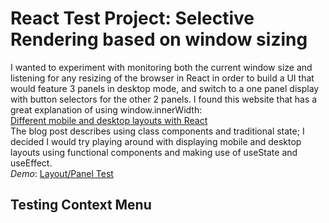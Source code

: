 # React Test Project: Selective Rendering based on window sizing

I wanted to experiment with monitoring both the current window size and listening for any resizing of the browser in React in order to build a UI that would feature 3 panels in desktop mode, and switch to a one panel display with button selectors for the other 2 panels. I found this website that has a great explanation of using window.innerWidth:<br>[Different mobile and desktop layouts with React](https://goshakkk.name/different-mobile-desktop-tablet-layouts-react/)<br>
The blog post describes using class components and traditional state; I decided I would try playing around with displaying mobile and desktop layouts using functional components and making use of useState and useEffect.<br>
*Demo*: [Layout/Panel Test](https://clockwerkz.github.io/reactLayouts/)

## Testing Context Menu